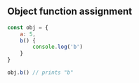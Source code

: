 ## Object function assignment

```javascript
const obj = { 
    a: 5, 
    b() {
        console.log('b')
    } 
}

obj.b() // prints "b"
```